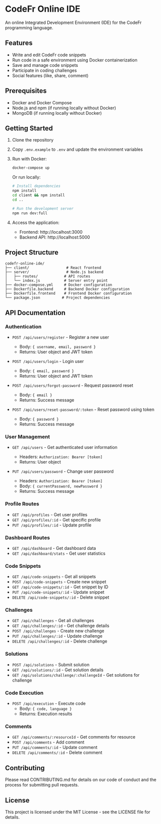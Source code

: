 # CodeFr Online IDE

An online Integrated Development Environment (IDE) for the CodeFr programming language.

## Features

- Write and edit CodeFr code snippets
- Run code in a safe environment using Docker containerization
- Save and manage code snippets
- Participate in coding challenges
- Social features (like, share, comment)

## Prerequisites

- Docker and Docker Compose
- Node.js and npm (if running locally without Docker)
- MongoDB (if running locally without Docker)

## Getting Started

1. Clone the repository
2. Copy `.env.example` to `.env` and update the environment variables
3. Run with Docker:
   ```bash
   docker-compose up
   ```

   Or run locally:
   ```bash
   # Install dependencies
   npm install
   cd client && npm install
   cd ..

   # Run the development server
   npm run dev:full
   ```

4. Access the application:
   - Frontend: http://localhost:3000
   - Backend API: http://localhost:5000

## Project Structure

```
codefr-online-ide/
├── client/                 # React frontend
├── server/                 # Node.js backend
│   ├── routes/            # API routes
│   └── index.js           # Server entry point
├── docker-compose.yml     # Docker configuration
├── Dockerfile.backend     # Backend Docker configuration
├── Dockerfile.frontend    # Frontend Docker configuration
└── package.json          # Project dependencies
```

## API Documentation

### Authentication
- `POST /api/users/register` - Register a new user
  - Body: `{ username, email, password }`
  - Returns: User object and JWT token

- `POST /api/users/login` - Login user
  - Body: `{ email, password }`
  - Returns: User object and JWT token

- `POST /api/users/forgot-password` - Request password reset
  - Body: `{ email }`
  - Returns: Success message

- `POST /api/users/reset-password/:token` - Reset password using token
  - Body: `{ password }`
  - Returns: Success message

### User Management
- `GET /api/users` - Get authenticated user information
  - Headers: `Authorization: Bearer [token]`
  - Returns: User object

- `PUT /api/users/password` - Change user password
  - Headers: `Authorization: Bearer [token]`
  - Body: `{ currentPassword, newPassword }`
  - Returns: Success message

### Profile Routes
- `GET /api/profiles` - Get user profiles
- `GET /api/profiles/:id` - Get specific profile
- `PUT /api/profiles/:id` - Update profile

### Dashboard Routes
- `GET /api/dashboard` - Get dashboard data
- `GET /api/dashboard/stats` - Get user statistics

### Code Snippets
- `GET /api/code-snippets` - Get all snippets
- `POST /api/code-snippets` - Create new snippet
- `GET /api/code-snippets/:id` - Get snippet by ID
- `PUT /api/code-snippets/:id` - Update snippet
- `DELETE /api/code-snippets/:id` - Delete snippet

### Challenges
- `GET /api/challenges` - Get all challenges
- `GET /api/challenges/:id` - Get challenge details
- `POST /api/challenges` - Create new challenge
- `PUT /api/challenges/:id` - Update challenge
- `DELETE /api/challenges/:id` - Delete challenge

### Solutions
- `POST /api/solutions` - Submit solution
- `GET /api/solutions/:id` - Get solution details
- `GET /api/solutions/challenge/:challengeId` - Get solutions for challenge

### Code Execution
- `POST /api/execution` - Execute code
  - Body: `{ code, language }`
  - Returns: Execution results

### Comments
- `GET /api/comments/:resourceId` - Get comments for resource
- `POST /api/comments` - Add comment
- `PUT /api/comments/:id` - Update comment
- `DELETE /api/comments/:id` - Delete comment

## Contributing

Please read CONTRIBUTING.md for details on our code of conduct and the process for submitting pull requests.

## License

This project is licensed under the MIT License - see the LICENSE file for details.
